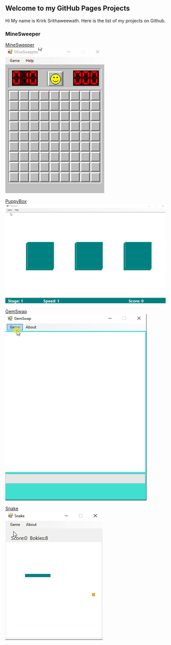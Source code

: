 ## Welcome to my GitHub Pages Projects

Hi My name is Krirk Srithaweewath.
Here is the list of my projects on Github.

### MineSweeper
[MineSweeper](https://github.com/KDevZilla/MineSweeper) \
![Image Image](https://raw.githubusercontent.com/KDevZilla/Resource/main/MineSweeper_Animation_01.gif)

[PuppyBox](https://github.com/KDevZilla/PuppyBox) \
![Image Image](https://raw.githubusercontent.com/KDevZilla/Resource/main/PuppyBox_Animation01.gif)

[GemSwap](https://github.com/KDevZilla/GemSwap) \
![Image Image](https://raw.githubusercontent.com/KDevZilla/Resource/main/GemSwap_Screen_01.gif)

[Snake](https://github.com/KDevZilla/Snake) \
![Image Image](https://raw.githubusercontent.com/KDevZilla/Resource/main/Snake_Screen_01.gif)


